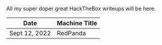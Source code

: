 All my super doper great HackTheBox writeups will be here.

Date	 	 | Machine Title
-------------|------------------------
Sept 12, 2022| RedPanda